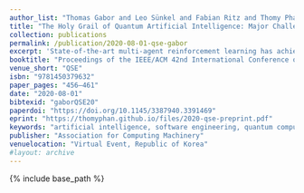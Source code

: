 ```yaml
---
author_list: "Thomas Gabor and Leo Sünkel and Fabian Ritz and Thomy Phan and Lenz Belzner and Christoph Roch and Sebastian Feld and Claudia Linnhoff-Popien"
title: "The Holy Grail of Quantum Artificial Intelligence: Major Challenges in Accelerating the Machine Learning Pipeline"
collection: publications
permalink: /publication/2020-08-01-qse-gabor
excerpt: 'State-of-the-art multi-agent reinforcement learning has achieved remarkable success in recent years. The success has been mainly based on the assumption that all teammates perfectly cooperate to optimize a global objective in order to achieve a common goal. While this may be true in the ideal case, these approaches could fail in practice, since in multi-agent systems (MAS), all agents may be a potential source of failure. In this paper, we focus on resilience in cooperative MAS and propose an Antagonist-Ratio Training Scheme (ARTS) by reformulating the original target MAS as a mixed cooperative-competitive game between a group of protagonists which represent agents of the target MAS and a group of antagonists which represent failures in the MAS. While the protagonists can learn robust policies to ensure resilience against failures, the antagonists can learn malicious behavior to provide an adequate test suite for other MAS. We empirically evaluate ARTS in a cyber physical production domain and show the effectiveness of ARTS w.r.t. resilience and testing capabilities.'
booktitle: "Proceedings of the IEEE/ACM 42nd International Conference on Software Engineering Workshops"
venue_short: "QSE"
isbn: "9781450379632"
paper_pages: "456–461"
date: "2020-08-01"
bibtexid: "gaborQSE20"
paperdoi: "https://doi.org/10.1145/3387940.3391469"
eprint: "https://thomyphan.github.io/files/2020-qse-preprint.pdf"
keywords: "artificial intelligence, software engineering, quantum computing"
publisher: "Association for Computing Machinery"
venuelocation: "Virtual Event, Republic of Korea"
#layout: archive
---
```


{% include base_path %}


